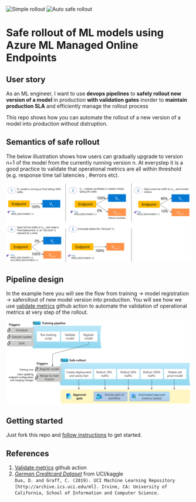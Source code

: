 ![Simple rollout](https://github.com/rsethur/sr/workflows/simple-rollout/badge.svg)
![Auto safe rollout](https://github.com/rsethur/sr/workflows/auto-saferollout/badge.svg)
# Safe rollout of ML models using Azure ML Managed Online Endpoints

## User story
As an ML engineer, I want to use __devops pipelines__ to __safely rollout new version of a model__ in production __with validation gates__ inorder to __maintain production SLA__ and efficiently manage the rollout process

This repo shows how you can automate the rollout of a new version of a model into production without distruption.

## Semantics of safe rollout

The below illustration shows how users can gradually upgrade to version n+1 of the model from the currently running version n. At everystep it is a good practice to validate that operational metrics are all within threshold (e.g. response time tail latencies , #errors etc).

![Saferollout semantics](docs/imgs/saferollout-semantics.jpg)

## Pipeline design
In the example here you will see the flow from training -> model registration -> saferollout of new model version into production. You will see how we use [validate metrics](https://github.com/rsethur/validate-metrics) github action to automate the validation of operational metrics at very step of the rollout.

![Saferollout pipeline design](docs/imgs/pipeline-design.png)

## Getting started
Just fork this repo and [follow instructions](docs/getting-started.md) to get started.

## References
1. [Validate metrics](https://github.com/rsethur/validate-metrics) github action
2. _[German Creditcard Dataset](https://www.kaggle.com/uciml/german-credit)_ from UCI/kaggle
<BR>`Dua, D. and Graff, C. (2019). UCI Machine Learning Repository [http://archive.ics.uci.edu/ml]. Irvine, CA: University of California, School of Information and Computer Science.`
